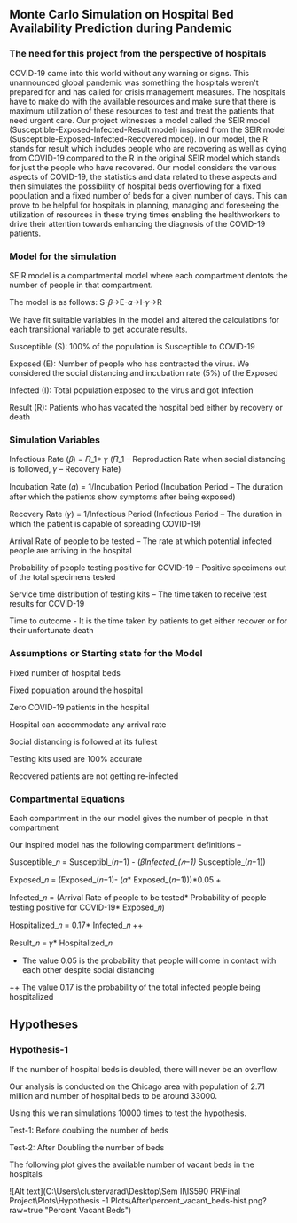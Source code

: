 ##  Monte Carlo Simulation on Hospital Bed Availability Prediction during Pandemic

### The need for this project from the perspective of hospitals

COVID-19 came into this world without any warning or signs. This unannounced global pandemic was something the hospitals weren't prepared for and has called for crisis management measures. The hospitals have to make do with the available resources and make sure that there is maximum utilization of these resources to test and treat the patients that need urgent care. Our project witnesses a model called the SEIR model (Susceptible-Exposed-Infected-Result model) inspired from the SEIR model (Susceptible-Exposed-Infected-Recovered model). In our model, the R stands for result which includes people who are recovering as well as dying from COVID-19 compared to the R in the original SEIR model which stands for just the people who have recovered. Our model considers the various aspects of COVID-19, the statistics and data related to these aspects and then simulates the possibility of hospital beds overflowing for a fixed population and a fixed number of beds for a given number of days. This can prove to be helpful for hospitals in planning, managing and foreseeing the utilization of resources in these trying times enabling the healthworkers to drive their attention towards enhancing the diagnosis of the COVID-19 patients.

### Model for the simulation

SEIR model is a compartmental model where each compartment dentots the number of people in that compartment. 

The model is as follows: S-𝛽->E-𝛼->I-𝛾->R

We have fit suitable variables in the model and altered the calculations for each transitional variable to get accurate results.


Susceptible (S): 100% of the population is Susceptible to COVID-19

Exposed (E): Number of people who has contracted the virus. We considered the social distancing and incubation rate (5%) of the Exposed

Infected (I): Total population exposed to the virus and got Infection

Result (R): Patients who has vacated the hospital bed either by recovery or death



### Simulation Variables
Infectious Rate (𝛽) = 𝑅_1* 𝛾  (𝑅_1 – Reproduction Rate when social distancing is followed, 𝛾 – Recovery Rate)

Incubation Rate (𝛼) = 1/Incubation Period (Incubation Period – The duration after which the patients show symptoms after being exposed)

Recovery Rate (𝛾) = 1/Infectious Period (Infectious Period – The duration in which the patient is capable of spreading COVID-19)

Arrival Rate of people to be tested – The rate at which potential infected people are arriving in the hospital

Probability of people testing positive for COVID-19 – Positive specimens out of the total specimens tested

Service time distribution of testing kits – The time taken to receive test results for COVID-19

Time to outcome - It is the time taken by patients to get either recover or for their unfortunate death


### Assumptions or Starting state for the Model
Fixed number of hospital beds

Fixed population around the hospital

Zero COVID-19 patients in the hospital

Hospital can accommodate any arrival rate 

Social distancing is followed at its fullest

Testing kits used are 100% accurate

Recovered patients are not getting re-infected


### Compartmental Equations
Each compartment in the our model gives the number of people in that compartment

Our inspired model has the following compartment definitions – 

Susceptible_𝑛 = Susceptibl_(𝑛−1) - (𝛽*Infected_(𝑛−1)* Susceptible_(𝑛−1))

Exposed_𝑛 = (Exposed_(𝑛−1)- (𝛼* Exposed_(𝑛−1)))*0.05  +

Infected_𝑛 = (Arrival Rate of people to be tested* Probability of people testing positive for COVID-19* Exposed_𝑛)

Hospitalized_𝑛 = 0.17* Infected_𝑛  ++

Result_𝑛 = 𝛾* Hospitalized_𝑛


+ The value 0.05 is the probability that people will come in contact with each other despite social distancing

++ The value 0.17 is the probability of the total infected people being hospitalized


## Hypotheses

### Hypothesis-1

If the number of hospital beds is doubled, there will never be an overflow.

Our analysis is conducted on the Chicago area with population of 2.71 million and number of hospital beds to be around 33000.

Using this we ran simulations 10000 times to test the hypothesis.

Test-1: Before doubling the number of beds

Test-2: After Doubling the number of beds

The following plot gives the available number of vacant beds in the hospitals

![Alt text](C:\Users\clustervarad\Desktop\Sem II\IS590 PR\Final Project\Plots\Hypothesis -1 Plots\After\percent_vacant_beds-hist.png?raw=true "Percent Vacant Beds")


